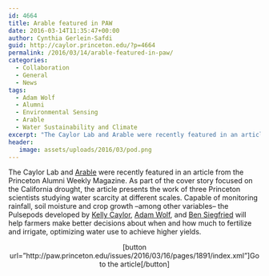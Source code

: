 ```yaml
---
id: 4664
title: Arable featured in PAW
date: 2016-03-14T11:35:47+00:00
author: Cynthia Gerlein-Safdi
guid: http://caylor.princeton.edu/?p=4664
permalink: /2016/03/14/arable-featured-in-paw/
categories:
  - Collaboration
  - General
  - News
tags:
  - Adam Wolf
  - Alumni
  - Environmental Sensing
  - Arable
  - Water Sustainability and Climate
excerpt: "The Caylor Lab and Arable were recently featured in an article from the Princeton Alumni Weekly Magazine."
header:
   image: assets/uploads/2016/03/pod.png
---
```

<p style="text-align: justify;">

  The Caylor Lab and <a href="http://www.arable.com/" target="_blank">Arable</a> were recently featured in an article from the Princeton Alumni Weekly Magazine. <!--more-->As part of the cover story focused on the California drought, the article presents the work of three Princeton scientists studying water scarcity at different scales. Capable of monitoring rainfall, soil moisture and crop growth &#8211;among other variables&#8211; the Pulsepods developed by <a href="http://caylor.eri.ucsb.edu/portfolio-item/kelly-caylor-associate-professor/" target="_blank">Kelly Caylor</a>, <a href="http://caylor.eri.ucsb.edu/portfolio-item/adam-wolf-postdoctoral-research-associate/" target="_blank">Adam Wolf</a>, and <a href="http://caylor.eri.ucsb.edu/portfolio-item/ben-siegfried-labfield-technician/" target="_blank">Ben Siegfried</a> will help farmers make better decisions about when and how much to fertilize and irrigate, optimizing water use to achieve higher yields.
</p>

<p style="text-align: center;">
  [button url=&#8221;http://paw.princeton.edu/issues/2016/03/16/pages/1891/index.xml&#8221;]Go to the article[/button]
</p>